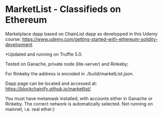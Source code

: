 # MarketList - Classifieds on Ethereum
Marketplace dapp based on ChainList dapp as developped in this Udemy course: https://www.udemy.com/getting-started-with-ethereum-solidity-development


*Updated and running on Truffle 5.0.

Tested on Ganache, private node (lite-server) and Rinkeby;

For Rinkeby the address is encoded in ./build/marketList.json.

Dapp page can be located and accessed at: https://blockchainify.github.io/marketlist/


You must have metamask installed, with accounts either in Ganache or Rinkeby. The correct network is automatically selected.
Not running on mainnet, i.e. real ether:)